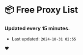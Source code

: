 # :package: Free Proxy List
### Updated every 15 minutes.

- Last updated: `2024-10-31 02:55`

:heart:

